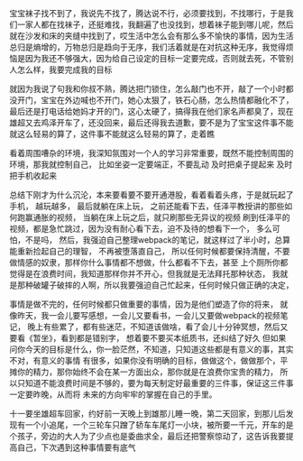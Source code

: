 宝宝袜子找不到了，我说先不找了，腾达说不行，必须要找到，不找哪行，于是我们一家人都在找袜子，还挺难找，我翻遍了也没找到，想着袜子能到哪儿呢，然后就在沙发和床的夹缝中找到了，哎生活中怎么会有那么多不愉快的事情，因为生活总归是熵增的，万物总归是趋向于无序，我们活着就是在对抗这种无序，我觉得烦恼是因为我还不够强大，因为给自己设定的目标一定要完成，否则就去死，不管别人怎么样，我要完成我的目标

就因为我说了句我和你叔不熟，腾达把门锁住，怎么敲门也不开，敲了一个小时都没开门，宝宝在外边喊也不开门，她心太狠了，铁石心肠，怎么热情都融化不了，最后还是打电话给她妈才开的门，这心太硬了，搞得我在他们家名声都臭了，现在雄超又去鸡泽开车了，还没回来，最后还得我去道歉，要不是为了宝宝这件事不能就这么轻易的算了，这件事不能就这么轻易的算了，走着瞧




看着周围嘈杂的环境，我深知氛围对一个人的学习非常重要，既然不能控制周围的环境，那我就控制自己，
比如坐姿一定要端正，不要乱动
及时把桌子提起来
及时把手机收起来


总结下刚才为什么沉沦，本来要看要不要开通港股，看着看着头疼，于是就玩起了手机，
越玩越多，
最后就躺在床上玩，
之前还能看下去，任泽平教授讲的那些如何跑赢通胀的视频，
当躺在床上玩之后，就只刷那些无异议的视频
刷到任泽平的视频，都是急忙跳过，因为没有耐心看下去，迫不及待的想看下一个，
多么可怕，不是吗，
然后，我强迫自己整理webpack的笔记，就这样过了半小时，总算能重新捡起自己的理智，
不再被堕落直自己，
所以任何时候都要保持清醒，不要做情感的奴隶，那样你什么事情都不想做，什么都看不下去，甚至
上个厕所你都觉得是在浪费时间，我知道那样你并不开心，但我就是无法拜托那种状态，
我就是那种破罐子破摔的人啊，所以我要强迫自己忙起来，任何时候只做正确的决定，

事情是做不完的，任何时候都只做重要的事情，因为是他们塑造了你的将来，
就像昨天，我一会儿要写感想，一会儿又要看书，一会儿又要做webpack的视频笔记，
晚上有些累了，都有些迷茫，不知道该做啥，看了会儿十分钟冥想，然后又要看《暂坐》，看到都是错别字，
想着要不要买本纸质书，还纠结了好久
但如果问你今天的目标是什么，你一脸茫然，不知道，只知道这些都是有意义的事，其实不对，有意义的事情
有很多，如果你没有明确的目标，做做这个，做做那个，平摊你的精力，那你始终不会在某一方面出众，那你就是在浪费你宝贵的精力，
所以只知道不能浪费时间是不够的，要为每天制定好最重要的三件事，保证这三件事一定要昨晚，从而将
未来的方向牢牢的掌握在自己的手里。

十一要坐雄超车回家，约好前一天晚上到雄那儿睡一晚，第二天回家，到那儿后发现有一个小追尾，一个三轮车只蹭了轿车车尾灯一小块，被所要一千元，开车的是个孩子，旁边的大人为了少点也是委曲求全，最后还把警察惊动了，这告诉我要提高自己，下次遇到这种事情要有底气
